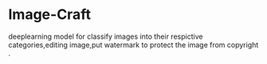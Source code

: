 # Image-Craft
deeplearning model for classify images into their respictive categories,editing image,put watermark to protect the image from copyright .

